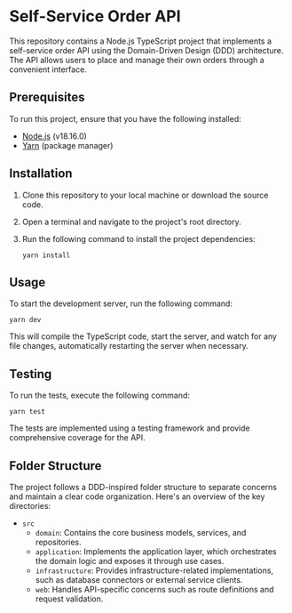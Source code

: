 # Self-Service Order API

This repository contains a Node.js TypeScript project that implements a self-service order API using the Domain-Driven Design (DDD) architecture. The API allows users to place and manage their own orders through a convenient interface.

## Prerequisites

To run this project, ensure that you have the following installed:

- [Node.js](https://nodejs.org) (v18.16.0)
- [Yarn](https://yarnpkg.com) (package manager)

## Installation

1. Clone this repository to your local machine or download the source code.
2. Open a terminal and navigate to the project's root directory.
3. Run the following command to install the project dependencies:

   ```shell
   yarn install
   ```

## Usage

To start the development server, run the following command:

```shell
yarn dev
```

This will compile the TypeScript code, start the server, and watch for any file changes, automatically restarting the server when necessary.

## Testing

To run the tests, execute the following command:

```shell
yarn test
```

The tests are implemented using a testing framework and provide comprehensive coverage for the API.

## Folder Structure

The project follows a DDD-inspired folder structure to separate concerns and maintain a clear code organization. Here's an overview of the key directories:

- `src`
  - `domain`: Contains the core business models, services, and repositories.
  - `application`: Implements the application layer, which orchestrates the domain logic and exposes it through use cases.
  - `infrastructure`: Provides infrastructure-related implementations, such as database connectors or external service clients.
  - `web`: Handles API-specific concerns such as route definitions and request validation.

